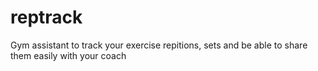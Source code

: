 # reptrack
Gym assistant to track your exercise repitions, sets and be able to share them easily with your coach
